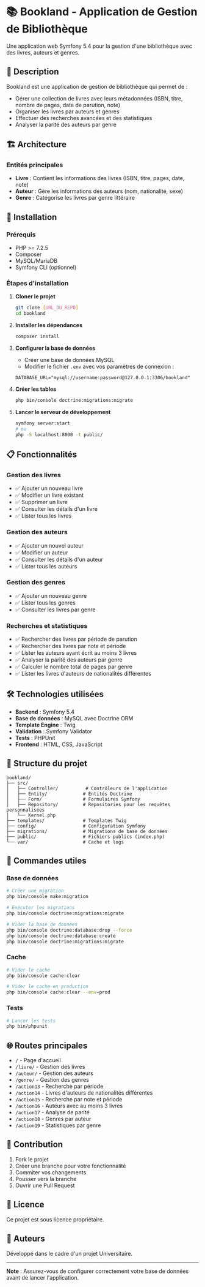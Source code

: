 # 📚 Bookland - Application de Gestion de Bibliothèque

Une application web Symfony 5.4 pour la gestion d'une bibliothèque avec des livres, auteurs et genres.

## 🎯 Description

Bookland est une application de gestion de bibliothèque qui permet de :
- Gérer une collection de livres avec leurs métadonnées (ISBN, titre, nombre de pages, date de parution, note)
- Organiser les livres par auteurs et genres
- Effectuer des recherches avancées et des statistiques
- Analyser la parité des auteurs par genre

## 🏗️ Architecture

### Entités principales
- **Livre** : Contient les informations des livres (ISBN, titre, pages, date, note)
- **Auteur** : Gère les informations des auteurs (nom, nationalité, sexe)
- **Genre** : Catégorise les livres par genre littéraire

## 🚀 Installation

### Prérequis
- PHP >= 7.2.5
- Composer
- MySQL/MariaDB
- Symfony CLI (optionnel)

### Étapes d'installation

1. **Cloner le projet**
   ```bash
   git clone [URL_DU_REPO]
   cd bookland
   ```

2. **Installer les dépendances**
   ```bash
   composer install
   ```

3. **Configurer la base de données**
   - Créer une base de données MySQL
   - Modifier le fichier `.env` avec vos paramètres de connexion :
   ```env
   DATABASE_URL="mysql://username:password@127.0.0.1:3306/bookland"
   ```

4. **Créer les tables**
   ```bash
   php bin/console doctrine:migrations:migrate
   ```

5. **Lancer le serveur de développement**
   ```bash
   symfony server:start
   # ou
   php -S localhost:8000 -t public/
   ```

## 📋 Fonctionnalités

### Gestion des livres
- ✅ Ajouter un nouveau livre
- ✅ Modifier un livre existant
- ✅ Supprimer un livre
- ✅ Consulter les détails d'un livre
- ✅ Lister tous les livres

### Gestion des auteurs
- ✅ Ajouter un nouvel auteur
- ✅ Modifier un auteur
- ✅ Consulter les détails d'un auteur
- ✅ Lister tous les auteurs

### Gestion des genres
- ✅ Ajouter un nouveau genre
- ✅ Lister tous les genres
- ✅ Consulter les livres par genre

### Recherches et statistiques
- ✅ Rechercher des livres par période de parution
- ✅ Rechercher des livres par note et période
- ✅ Lister les auteurs ayant écrit au moins 3 livres
- ✅ Analyser la parité des auteurs par genre
- ✅ Calculer le nombre total de pages par genre
- ✅ Lister les livres d'auteurs de nationalités différentes

## 🛠️ Technologies utilisées

- **Backend** : Symfony 5.4
- **Base de données** : MySQL avec Doctrine ORM
- **Template Engine** : Twig
- **Validation** : Symfony Validator
- **Tests** : PHPUnit
- **Frontend** : HTML, CSS, JavaScript

## 📁 Structure du projet

```
bookland/
├── src/
│   ├── Controller/          # Contrôleurs de l'application
│   ├── Entity/             # Entités Doctrine
│   ├── Form/               # Formulaires Symfony
│   ├── Repository/         # Repositories pour les requêtes personnalisées
│   └── Kernel.php
├── templates/              # Templates Twig
├── config/                 # Configuration Symfony
├── migrations/             # Migrations de base de données
├── public/                 # Fichiers publics (index.php)
└── var/                    # Cache et logs
```

## 🔧 Commandes utiles

### Base de données
```bash
# Créer une migration
php bin/console make:migration

# Exécuter les migrations
php bin/console doctrine:migrations:migrate

# Vider la base de données
php bin/console doctrine:database:drop --force
php bin/console doctrine:database:create
php bin/console doctrine:migrations:migrate
```

### Cache
```bash
# Vider le cache
php bin/console cache:clear

# Vider le cache en production
php bin/console cache:clear --env=prod
```

### Tests
```bash
# Lancer les tests
php bin/phpunit
```

## 🌐 Routes principales

- `/` - Page d'accueil
- `/livre/` - Gestion des livres
- `/auteur/` - Gestion des auteurs
- `/genre/` - Gestion des genres
- `/action13` - Recherche par période
- `/action14` - Livres d'auteurs de nationalités différentes
- `/action15` - Recherche par note et période
- `/action16` - Auteurs avec au moins 3 livres
- `/action17` - Analyse de parité
- `/action18` - Genres par auteur
- `/action19` - Statistiques par genre


## 🤝 Contribution

1. Fork le projet
2. Créer une branche pour votre fonctionnalité
3. Commiter vos changements
4. Pousser vers la branche
5. Ouvrir une Pull Request

## 📄 Licence

Ce projet est sous licence propriétaire.

## 👥 Auteurs

Développé dans le cadre d'un projet Universitaire.

---

**Note** : Assurez-vous de configurer correctement votre base de données avant de lancer l'application. 